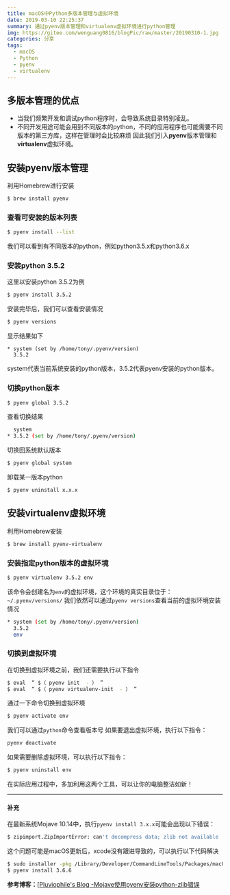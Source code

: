 ```yaml
---
title: macOS中Python多版本管理与虚拟环境
date: 2019-03-10 22:25:37
summary: 通过pyenv版本管理和virtualenv虚拟环境进行python管理
img: https://gitee.com/wenguang0816/blogPic/raw/master/20190310-1.jpg
categories: 分享
tags:
  - macOS
  - Python
  - pyenv
  - virtualenv
---
```

## 多版本管理的优点
+ 当我们频繁开发和调试python程序时，会导致系统目录特别凌乱。
+ 不同开发用途可能会用到不同版本的python，不同的应用程序也可能需要不同版本的第三方库，这样在管理时会比较麻烦
因此我们引入**pyenv**版本管理和**virtualenv**虚拟环境。

## 安装pyenv版本管理
利用Homebrew进行安装
```bash
$ brew install pyenv
```

### 查看可安装的版本列表
```bash
$ pyenv install --list
```
我们可以看到有不同版本的python，例如python3.5.x和python3.6.x

### 安装python 3.5.2
这里以安装python 3.5.2为例
```bash
$ pyenv install 3.5.2
```
安装完毕后，我们可以查看安装情况
```bash
$ pyenv versions
```
显示结果如下
```
* system (set by /home/tony/.pyenv/version)
  3.5.2
```
system代表当前系统安装的python版本，3.5.2代表pyenv安装的python版本。

### 切换python版本
```bash
$ pyenv global 3.5.2
```
查看切换结果
```bash
  system
* 3.5.2 (set by /home/tony/.pyenv/version)
```
切换回系统默认版本
```bash
$ pyenv global system
```
卸载某一版本python
```bash
$ pyenv uninstall x.x.x
```

## 安装virtualenv虚拟环境
利用Homebrew安装
```bash
$ brew install pyenv-virtualenv
```

### 安装指定python版本的虚拟环境
```bash
$ pyenv virtualenv 3.5.2 env
```
该命令会创建名为`env`的虚拟环境，这个环境的真实目录位于：`~/.pyenv/versions/`
我们依然可以通过`pyenv versions`查看当前的虚拟环境安装情况
```bash
* system (set by /home/tony/.pyenv/version)
  3.5.2
  env
```
### 切换到虚拟环境
在切换到虚拟环境之前，我们还需要执行以下指令
```bash
$ eval  “ $（ pyenv init  - ） ”
$ eval  “ $（ pyenv virtualenv-init  - ） ”
```
通过一下命令切换到虚拟环境
```bash
$ pyenv activate env
```
我们可以通过`python`命令查看版本号
如果要退出虚拟环境，执行以下指令：
```bash
pyenv deactivate
```
如果需要删除虚拟环境，可以执行以下指令：
```bash
$ pyenv uninstall env
```
在实际应用过程中，多加利用这两个工具，可以让你的电脑整洁如新！
***
#### 补充
在最新系统Mojave 10.14中，执行`pyenv install 3.x.x`可能会出现以下错误：
```bash
$ zipimport.ZipImportError: can't decompress data; zlib not available
```
这个问题可能是macOS更新后，xcode没有跟进导致的，可以执行以下代码解决
```bash
$ sudo installer -pkg /Library/Developer/CommandLineTools/Packages/macOS_SDK_headers_for_macOS_10.14.pkg -target /
$ pyenv install 3.6.6
```
**参考博客：**[[Pluviophile's Blog
-Mojave使用pyenv安装python-zlib错误](https://lisupy.github.io/2018/10/01/2018-10-01-Mojave使用pyenv安装python/)